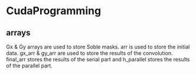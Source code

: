 # CudaProgramming

## arrays
Gx & Gy arrays are used to store Soble masks.
arr is used to store the initial data.
gx_arr & gy_arr are used to store the results of the convolution.
final_arr stores the results of the serial part and h_parallel stores the results of the parallel part.
